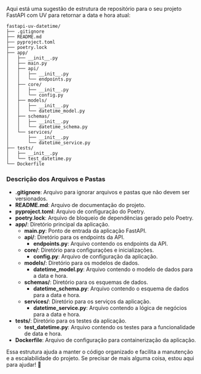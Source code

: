 Aqui está uma sugestão de estrutura de repositório para o seu projeto FastAPI com UV para retornar a data e hora atual:

```
fastapi-uv-datetime/
├── .gitignore
├── README.md
├── pyproject.toml
├── poetry.lock
├── app/
│   ├── __init__.py
│   ├── main.py
│   ├── api/
│   │   ├── __init__.py
│   │   └── endpoints.py
│   ├── core/
│   │   ├── __init__.py
│   │   └── config.py
│   ├── models/
│   │   ├── __init__.py
│   │   └── datetime_model.py
│   ├── schemas/
│   │   ├── __init__.py
│   │   └── datetime_schema.py
│   └── services/
│       ├── __init__.py
│       └── datetime_service.py
├── tests/
│   ├── __init__.py
│   └── test_datetime.py
└── Dockerfile
```

### Descrição dos Arquivos e Pastas

- **.gitignore**: Arquivo para ignorar arquivos e pastas que não devem ser versionados.
- **README.md**: Arquivo de documentação do projeto.
- **pyproject.toml**: Arquivo de configuração do Poetry.
- **poetry.lock**: Arquivo de bloqueio de dependências gerado pelo Poetry.
- **app/**: Diretório principal da aplicação.
  - **main.py**: Ponto de entrada da aplicação FastAPI.
  - **api/**: Diretório para os endpoints da API.
    - **endpoints.py**: Arquivo contendo os endpoints da API.
  - **core/**: Diretório para configurações e inicializações.
    - **config.py**: Arquivo de configuração da aplicação.
  - **models/**: Diretório para os modelos de dados.
    - **datetime_model.py**: Arquivo contendo o modelo de dados para a data e hora.
  - **schemas/**: Diretório para os esquemas de dados.
    - **datetime_schema.py**: Arquivo contendo o esquema de dados para a data e hora.
  - **services/**: Diretório para os serviços da aplicação.
    - **datetime_service.py**: Arquivo contendo a lógica de negócios para a data e hora.
- **tests/**: Diretório para os testes da aplicação.
  - **test_datetime.py**: Arquivo contendo os testes para a funcionalidade de data e hora.
- **Dockerfile**: Arquivo de configuração para containerização da aplicação.

Essa estrutura ajuda a manter o código organizado e facilita a manutenção e a escalabilidade do projeto. Se precisar de mais alguma coisa, estou aqui para ajudar! 🚀
